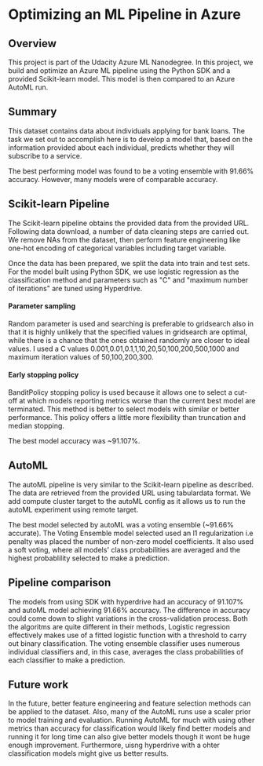 # Optimizing an ML Pipeline in Azure

## Overview
This project is part of the Udacity Azure ML Nanodegree.
In this project, we build and optimize an Azure ML pipeline using the Python SDK and a provided Scikit-learn model.
This model is then compared to an Azure AutoML run.

## Summary
This dataset contains data about individuals applying for bank loans. The task we set out to accomplish here is to develop a model that, based on the information provided about each individual, predicts whether they will subscribe to a service.

The best performing model was found to be a voting ensemble with 91.66% accuracy. However, many models were of comparable accuracy.

## Scikit-learn Pipeline
The Scikit-learn pipeline obtains the provided data from the provided URL. Following data download, a number of data cleaning steps are carried out. We remove NAs from the dataset, then perform feature engineering like one-hot encoding of categorical variables including target variable. 

Once the data has been prepared, we split the data into train and test sets. For the model built using Python SDK, we use logistic regression as the classification method and parameters such as "C" and "maximum number of iterations" are tuned using Hyperdrive.

#### Parameter sampling
Random parameter is used and searching is preferable to gridsearch also in that it is highly unlikely that the specified values in gridsearch are optimal, while there is a chance that the ones obtained randomly are closer to ideal values. I used a C values 0.001,0.01,0.1,1,10,20,50,100,200,500,1000 and maximum iteration values of 50,100,200,300.

#### Early stopping policy
BanditPolicy stopping policy is used because it allows one to select a cut-off at which models reporting metrics worse than the current best model are terminated. This method is better to select models with similar or better performance. This policy offers a little more flexibility than truncation and median stopping.

The best model accuracy was ~91.107%.

## AutoML
The autoML pipeline is very similar to the Scikit-learn pipeline as described. The data are retrieved from the provided URL using tabulardata format. We add compute cluster target to the autoML config as it allows us to run the autoML experiment using remote target.

The best model selected by autoML was a voting ensemble (~91.66% accurate). The Voting Ensemble model selected used an l1 regularization i.e penalty was placed the number of non-zero model coefficients. It also used a soft voting, where all models' class probabilities are averaged and the highest probablility selected to make a prediction.

## Pipeline comparison
The models from using SDK with hyperdrive had an accuracy of 91.107% and autoML model achieving 91.66% accuracy. The difference in accuracy could come down to slight variations in the cross-validation process. Both the algoritms are quite different in their methods, Logistic regression effectively makes use of a fitted logistic function with a threshold to carry out binary classification. The voting ensemble classifier uses numerous individual classifiers and, in this case, averages the class probabilities of each classifier to make a prediction. 

## Future work
In the future, better feature engineering and feature selection methods can be applied to the dataset. Also, many of the AutoML runs use a scaler prior to model training and evaluation. Running AutoML for much with using other metrics than accuracy for classification would likely find better models and running it for long time can also give better models though it wont be huge enough improvement. Furthermore, uisng hyperdrive with a ohter classification models might give us better results.
